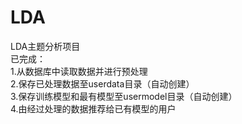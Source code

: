 # LDA
LDA主题分析项目  
已完成：  
1.从数据库中读取数据并进行预处理  
2.保存已处理数据至userdata目录（自动创建）  
3.保存训练模型和最有模型至usermodel目录（自动创建）  
4.由经过处理的数据推荐给已有模型的用户  
